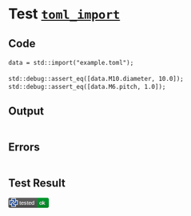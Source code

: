# Test [`toml_import`](/doc/import.md#L26)

## Code

```µcad
data = std::import("example.toml");

std::debug::assert_eq([data.M10.diameter, 10.0]);
std::debug::assert_eq([data.M6.pitch, 1.0]);

```

## Output

```,plain
```

## Errors

```,plain
```

## Test Result

![OK](/doc/.test/toml_import.png)
